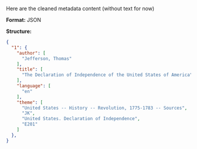 Here are the cleaned metadata content (without text for now)

**Format:** JSON

**Structure:**
```json
{
  "1": {
    "author": [
      "Jefferson, Thomas"
    ],
    "title": [
      "The Declaration of Independence of the United States of America"
    ],
    "language": [
      "en"
    ],
    "theme": [
      "United States -- History -- Revolution, 1775-1783 -- Sources",
      "JK",
      "United States. Declaration of Independence",
      "E201"
    ]
  }, 
}
```

